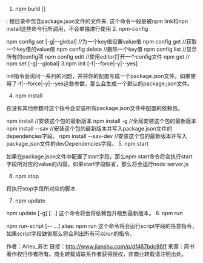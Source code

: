 1. npm build [<package-folder>]

<package-folder>: 根目录中包含package.json文件的文件夹.
这个命令一般是被npm link和npn install这些命令行所调用，不会单独进行使用
2. npm-config

npm config set <key> <value> [-g|--global] //为一个key值设置value值
npm config get <key> //获取一个key值的value值
npm config delete <key> //删除一个key值
npm config list //显示所有的config项
npm config edit //使用editor打开一个config文件
npm get <key> //
npm set <key> <value> [-g|--global]
3.npm init [-f|--force|-y|--yes]

init指令会询问一系列的问题，并将你的配置写成一个package.json文件。如果使用了-f|--force|-y|--yes这些参数，那么会生成一个默认的package.json文件。

4. npm install

在没有其他参数时这个指令会安装所有package.json文件中配置的依赖包。

npm install <packages-name> //安装这个包的最新版本
npm install <packages-name> -g //全局安装这个包的最新版本
npm install <packages-name> --sav //安装这个包的最新版本并写入package.json文件的dependencies字段。
npm install <packages-name> --sav-dev //安装这个包的最新版本并写入package.json文件的devDependencies字段。
5. npm start

如果在package.json文件中配置了start字段，那么npm start命令将会执行start字段所对应的value的内容，如果start字段缺省，那么将会运行node server.js

6. npm stop

将执行stop字段所对应的脚本

7. npm update

npm update [-g] [<pkg>...]
这个命令将会将依赖包升级到最新版本。
8. npm run

npm run-script <command> [-- <args>...]
alias: npm run
这个命令将会运行script字段的任意指令，如果script字段缺省那么将会列出所有可以run的指令。

作者：Aries_苏世
链接：http://www.jianshu.com/p/df467bdc96ff
來源：简书
著作权归作者所有。商业转载请联系作者获得授权，非商业转载请注明出处。